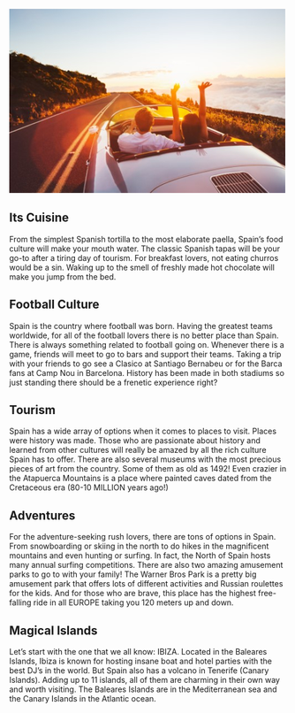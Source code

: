 ![Photo](shutter.jpg)

## Its Cuisine
From the simplest Spanish tortilla to the most elaborate paella, Spain’s food culture will make your mouth water. The classic Spanish tapas will be your go-to after a tiring day of tourism. For breakfast lovers, not eating churros would be a sin. Waking up to the smell of freshly made hot chocolate will make you jump from the bed.

## Football Culture
Spain is the country where football was born. Having the greatest teams worldwide, for all of the football lovers there is no better place than Spain. There is always something related to football going on. Whenever there is a game,  friends will meet to go to bars and support their teams. Taking a trip with your friends to go see a Clasico at Santiago Bernabeu or for the Barca fans at Camp Nou in Barcelona. History has been made in both stadiums so just standing there should be a frenetic experience right?

## Tourism
Spain has a wide array of options when it comes to places to visit. Places were history was made. Those who are passionate about history and learned from other cultures will really be amazed by all the rich culture Spain has to offer. There are also several museums with the most precious pieces of art from the country. Some of them as old as 1492! Even crazier in the Atapuerca Mountains is a place where painted caves dated from the Cretaceous era (80-10 MILLION years ago!)

## Adventures
For the adventure-seeking rush lovers, there are tons of options in Spain. From snowboarding or skiing in the north to do hikes in the magnificent mountains and even hunting or surfing. In fact, the North of Spain hosts many annual surfing competitions. There are also two amazing amusement parks to go to with your family! The Warner Bros Park is a pretty big amusement park that offers lots of different activities and Russian roulettes for the kids. And for those who are brave, this place has the highest free-falling ride in all EUROPE taking you 120 meters up and down.

## Magical Islands
Let’s start with the one that we all know: IBIZA. Located in the Baleares Islands, Ibiza is known for hosting insane boat and hotel parties with the best DJ’s in the world. But Spain also has a volcano in Tenerife (Canary Islands). Adding up to 11 islands, all of them are charming in their own way and worth visiting. The Baleares Islands are in the Mediterranean sea and the Canary Islands in the Atlantic ocean.
